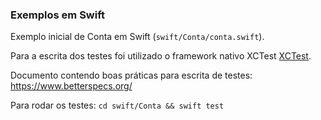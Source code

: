 ### Exemplos em Swift

Exemplo inicial de Conta em Swift (`swift/Conta/conta.swift`).

Para a escrita dos testes foi utilizado o framework nativo XCTest [XCTest](https://developer.apple.com/documentation/xctest).

Documento contendo boas práticas para escrita de testes: https://www.betterspecs.org/

Para rodar os testes: `cd swift/Conta && swift test`

